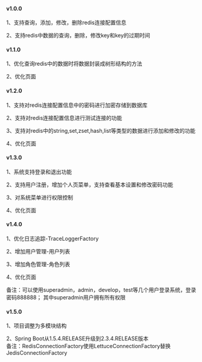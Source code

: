 #### v1.0.0

1、支持查询，添加，修改，删除redis连接配置信息

2、支持redis中数据的查询，删除，修改key和key的过期时间

#### v1.1.0

1、优化查询redis中的数据时将数据封装成树形结构的方法

2、优化页面

#### v1.2.0

1、支持对redis连接配置信息中的密码进行加密存储到数据库

2、支持对redis连接配置信息进行测试连接的功能
 
3、支持对redis中的string,set,zset,hash,list等类型的数据进行添加和修改的功能
 
4、优化页面

#### v1.3.0

1、系统支持登录和退出功能

2、支持用户注册，增加个人页菜单，支持查看基本设置和修改密码功能

3、对系统菜单进行权限控制

4、优化页面

#### v1.4.0

1、优化日志追踪-TraceLoggerFactory

2、增加用户管理-用户列表

3、增加角色管理-角色列表

4、优化页面

备注：可以使用superadmin，admin，develop，test等几个用户登录系统，登录密码888888；
其中superadmin用户拥有所有权限

#### v1.5.0

1、项目调整为多模块结构

2、Spring Boot从1.5.4.RELEASE升级到2.3.4.RELEASE版本<br/>
备注：RedisConnectionFactory使用LettuceConnectionFactory替换JedisConnectionFactory
